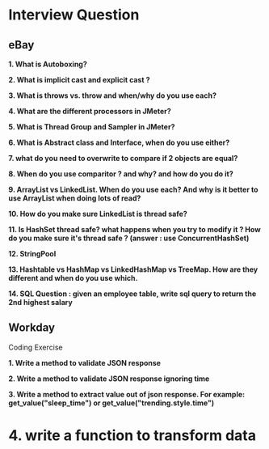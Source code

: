 # Interview Question

## eBay

**1. What is Autoboxing?**

**2. What is implicit cast and explicit cast ?**

**3. What is throws vs. throw and when/why do you use each?**

**4. What are the different processors in JMeter?**

**5. What is Thread Group and Sampler  in JMeter?**

**6. What is Abstract class and Interface, when do you use either?**

**7. what do you need to overwrite to compare if 2 objects are equal?**

**8. When do you use comparitor ?  and why?  and how do you do it?**

**9. ArrayList vs LinkedList.  When do you use each?  And why is it better to use ArrayList when doing lots of read?**

**10. How do you make sure LinkedList is thread safe?**

**11. Is HashSet thread safe?  what happens when you try to modify it ?  How do you make sure it's thread safe ? (answer : use ConcurrentHashSet)**

**12. StringPool**

**13. Hashtable vs HashMap vs LinkedHashMap vs TreeMap.  How are they different and when do you use which.**


**14. SQL Question : given an employee table, write sql query to return the 2nd highest salary**


## Workday
Coding Exercise

**1. Write a method to validate JSON response**

**2. Write a method to validate JSON response ignoring time**

**3. Write a method to extract value out of json response. For example: get_value("sleep_time") or get_value("trending.style.time")**

**4. write a function to transform data**
=======
